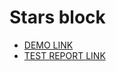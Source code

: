 # Stars block

- [DEMO LINK](https://olena-yanovska.github.io/layout_stars/)
- [TEST REPORT LINK](https://olena-yanovska.github.io/layout_stars/report/html_report/)



